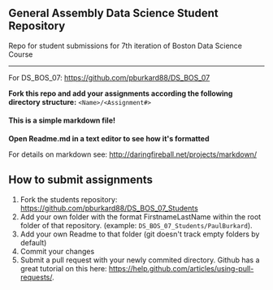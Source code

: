 ## General Assembly Data Science Student Repository
Repo for student submissions for 7th iteration of Boston Data Science Course

---

For DS_BOS_07: https://github.com/pburkard88/DS_BOS_07

**Fork this repo and add your assignments according the following directory structure:**
`<Name>/<Assignment#>`

#### This is a simple markdown file!

**Open Readme.md in a text editor to see how it's formatted**

For details on markdown see: http://daringfireball.net/projects/markdown/


## How to submit assignments
1. Fork the students repository:
   https://github.com/pburkard88/DS_BOS_07_Students
1. Add your own folder with the format FirstnameLastName within the root folder of that repository. (example: `DS_BOS_07_Students/PaulBurkard`).
1. Add your own Readme to that folder (git doesn't track empty folders by default)
1. Commit your changes 
1. Submit a pull request with your newly commited directory. Github has a great tutorial on this here: https://help.github.com/articles/using-pull-requests/.
 
